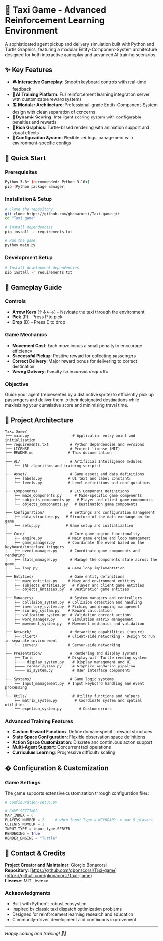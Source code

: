 # 🚕 Taxi Game - Advanced Reinforcement Learning Environment

A sophisticated agent pickup and delivery simulation built with Python and Turtle Graphics, featuring a modular Entity-Component-System architecture designed for both interactive gameplay and advanced AI training scenarios.

## ✨ Key Features

- **🎮 Interactive Gameplay**: Smooth keyboard controls with real-time feedback
- **🤖 AI Training Platform**: Full reinforcement learning integration server with customizable reward systems
- **🏗️ Modular Architecture**: Professional-grade Entity-Component-System design with clean separation of concerns
- **🎯 Dynamic Scoring**: Intelligent scoring system with configurable penalties and rewards
- **🎨 Rich Graphics**: Turtle-based rendering with animation support and visual effects
- **🔧 Configuration System**: Flexible settings management with environment-specific configs

## 🚀 Quick Start

### Prerequisites
```bash
Python 3.8+ (recommended: Python 3.10+)
pip (Python package manager)
```

### Installation & Setup
```bash
# Clone the repository
git clone https://github.com/gbonacorsi/Taxi-game.git
cd "Taxi game"

# Install dependencies
pip install -r requirements.txt

# Run the game
python main.py
```

### Development Setup
```bash
# Install development dependencies
pip install -r requirements.txt

```

## 🎯 Gameplay Guide

### Controls
- **Arrow Keys** (↑↓←→) - Navigate the taxi through the environment
- **Pick** (P) - Press P to pick
- **Drop** (D) - Press D to drop

### Game Mechanics
- **Movement Cost**: Each move incurs a small penalty to encourage efficiency
- **Successful Pickup**: Positive reward for collecting passengers
- **Correct Delivery**: Major reward bonus for delivering to correct destination
- **Wrong Delivery**: Penalty for incorrect drop-offs

### Objective
Guide your agent (represented by a distinctive sprite) to efficiently pick up passengers and deliver them to their designated destinations while maximizing your cumulative score and minimizing travel time.

## 📁 Project Architecture

```
Taxi Game/
├── main.py                    # Application entry point and initialization
├── requirements.txt          # Python dependencies and versions
├── LICENSE                   # Project license (MIT)
├── README.md                # This documentation
│
├── AI/                       # Artificial Intelligence modules
│   └── (RL algorithms and training scripts)
│
├── Asset/                    # Game assets and data definitions
│   ├── labels.py            # UI text and label constants
│   └── levels.py            # Level definitions and configurations
│
├── Components/               # ECS Component definitions
│   ├── maze_components.py      # Maze-specific game components
│   ├── subjects_components.py   # Player and client game components
│   └── objects_components.py   # Destination game components
│
├── Configuration/            # Settings and configuration management
│   ├── data_structure.py   # Structure of the data exchange on the game
│   └── setup.py            # Game setup and initialization
│
├── Core/                     # Core game engine functionality
│   ├── engine.py            # Main game engine and loop management
│   ├── game_manager.py      # Coordinate the event based on the keyboard/interface triggers
│   ├── event_manager.py      # Coordinate game components and rendering
│   ├── state_manager.py      # Manage the components state across the game
│   └── loop.py              # Game loop implementation
│
├── Entities/                 # Game entity definitions
│   └── maze_entities.py     # Maze and environment entities
│   ├── subjects_entities.py   # Player and client game entities
│   └── objects_entities.py   # Destination game entities
│
├── Managers/                 # System managers and controllers
│   ├── collision_system.py  # Collision detection and handling
│   ├── inventory_system.py  # Picking and dropping management
│   ├── scoring_system.py    # Reward calculation
│   ├── validation_system.py  # Validation correct actions
│   ├── word_manager.py      # Simulation matrix management
│   └── movement_system.py   # Movement mechanics and validation
│
├── Network/                  # Networking capabilities (future)
│   ├── client/              # Client-side networking - Design to run in separate environement
│   └── server/              # Server-side networking
│
├── Presentation/             # Rendering and display systems
│   ├── Turle                # Display with Turtle rending system
│   ├──── display_system.py    # Display management and UI
│   ├──── render_system.py     # Graphics rendering pipeline
│   └──── ui_system.py         # User interface components
│
├── Systems/                  # Game logic systems
│   └── Input_management.py  # Input keyboard handling and event processing
│
└── Utils/                     # Utility functions and helpers
    ├── matrix_system.py        # Coordinate system and spatial utilities
    └── expetion_system.py        # Custom errors
```

### Advanced Training Features
- **Custom Reward Functions**: Define domain-specific reward structures
- **State Space Configuration**: Flexible observation space definitions
- **Action Space Customization**: Discrete and continuous action support
- **Multi-Agent Support**: Concurrent taxi operations
- **Curriculum Learning**: Progressive difficulty scaling

## � Configuration & Customization

### Game Settings
The game supports extensive customization through configuration files:

```python
# Configuration/setup.py

# GAME SETTINGS
MAP_INDEX = 0
PLAYERS_NUMBER = 2     # when Input_Type = KEYBOARD -> max 5 players
CLIENTS_NUMBER = 1
INPUT_TYPE = input_type.SERVER    
RENDERING = True
RENDER_ENGINE = "Turtle" 

```

## 📧 Contact & Credits

**Project Creator and Maintainer**: Giorgio Bonacorsi  
**Repository**: [https://github.com/gbonacorsi/Taxi-game](https://github.com/gbonacorsi/Taxi-game)  
**License**: MIT License

### Acknowledgments
- Built with Python's robust ecosystem
- Inspired by classic taxi dispatch optimization problems
- Designed for reinforcement learning research and education
- Community-driven development and continuous improvement

---

*Happy coding and training! 🚕🤖*